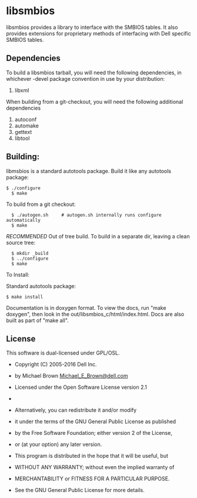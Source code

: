 # libsmbios
libsmbios provides a library to interface with the SMBIOS tables.
It also provides extensions for proprietary methods of interfacing with Dell specific
SMBIOS tables.

Dependencies
--
To build a libsmbios tarball, you will need the following dependencies, in whichever -devel package convention in use by your distribution:
1. libxml

When building from a git-checkout, you will need the following additional dependencies
1. autoconf
2. automake
3. gettext
4. libtool

Building:
--
libmsbios is a standard autotools package. Build it like any autotools package:
```
$ ./configure
  $ make
```
To build from a git checkout:
```
  $ ./autogen.sh     # autogen.sh internally runs configure automatically
  $ make
```
*RECOMMENDED* Out of tree build. To build in a separate dir, leaving a clean
source tree:
```
  $ mkdir _build
  $ ../configure
  $ make
```

To Install:

Standard autotools package:
```  
$ make install
```

Documentation is in doxygen format. To view the docs, run "make doxygen", then
look in the out/libsmbios_c/html/index.html.  Docs are also built as part of
"make all".

License
--
This software is dual-licensed under GPL/OSL.

 * Copyright (C) 2005-2016 Dell Inc.
 *  by Michael Brown <Michael_E_Brown@dell.com>
 * Licensed under the Open Software License version 2.1
 *
 * Alternatively, you can redistribute it and/or modify
 * it under the terms of the GNU General Public License as published
 * by the Free Software Foundation; either version 2 of the License,
 * or (at your option) any later version.

 * This program is distributed in the hope that it will be useful, but
 * WITHOUT ANY WARRANTY; without even the implied warranty of
 * MERCHANTABILITY or FITNESS FOR A PARTICULAR PURPOSE.
 * See the GNU General Public License for more details.
